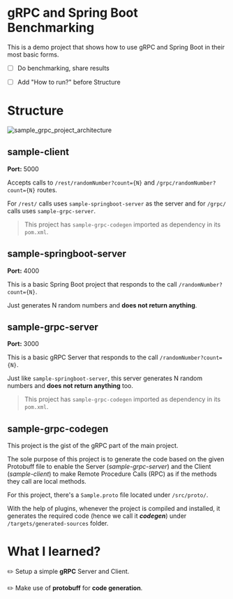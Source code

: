 # gRPC and Spring Boot Benchmarking



This is a demo project that shows how to use gRPC and Spring Boot in their most basic forms.



- [ ]  Do benchmarking, share results

- [ ] Add "How to run?" before Structure


# Structure



![sample_grpc_project_architecture](https://github.com/recepinanc/spring-boot-grpc-benchmarking/blob/main/sample_grpc_project_architecture.png)



## sample-client

**Port:** 5000

Accepts calls to `/rest/randomNumber?count={N}` and `/grpc/randomNumber?count={N}` routes.

For `/rest/` calls uses `sample-springboot-server` as the server and for `/grpc/` calls uses `sample-grpc-server`.



> This project has `sample-grpc-codegen` imported as dependency in its `pom.xml`.



## sample-springboot-server

**Port:** 4000

This is a basic Spring Boot project that responds to the call `/randomNumber?count={N}`.

Just generates N random numbers and **does not return anything**.



## sample-grpc-server

**Port:** 3000

This is a basic gRPC Server that responds to the call `/randomNumber?count={N}`.

Just like `sample-springboot-server`,  this server generates N random numbers and **does not return anything** too.



> This project has `sample-grpc-codegen` imported as dependency in its `pom.xml`.



## sample-grpc-codegen

This project is the gist of the gRPC part of the main project. 

The sole purpose of this project is to generate the code based on the given Protobuff file to enable the Server (*sample-grpc-server*) and the Client (*sample-client*) to make Remote Procedure Calls (RPC) as if the methods they call are local methods.



For this project, there's a `Sample.proto` file located under `/src/proto/`. 

With the help of plugins, whenever the project is compiled and installed, it generates the required code (hence we call it ***codegen***) under `/targets/generated-sources` folder.



# What I learned?



✏️ Setup a simple **gRPC** Server and Client.

✏️ Make use of **protobuff** for **code generation**.
